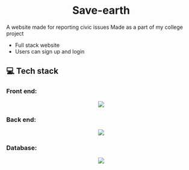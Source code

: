 <h1 align="center"> Save-earth </h1>
A website made for reporting civic issues
Made as a part of my college project
<ul>
<li>Full stack website</li>
<li>Users can sign up and login</li>
</ul>
<h2>💻 Tech stack</h2>
<h3>Front end:</h3>
<p align="center">
  <a href="https://skillicons.dev">
    <img src="https://skillicons.dev/icons?i=html,css,js" />
  </a>
</p>
<h3>Back end:</h3>
<p align="center">
  <a href="https://skillicons.dev">
    <img src="https://skillicons.dev/icons?i=nodejs,express" />
  </a>
</p>
<h3>Database:</h3>
<p align="center">
  <a href="https://skillicons.dev">
    <img src="https://skillicons.dev/icons?i=mongodb" />
  </a>
</p>
